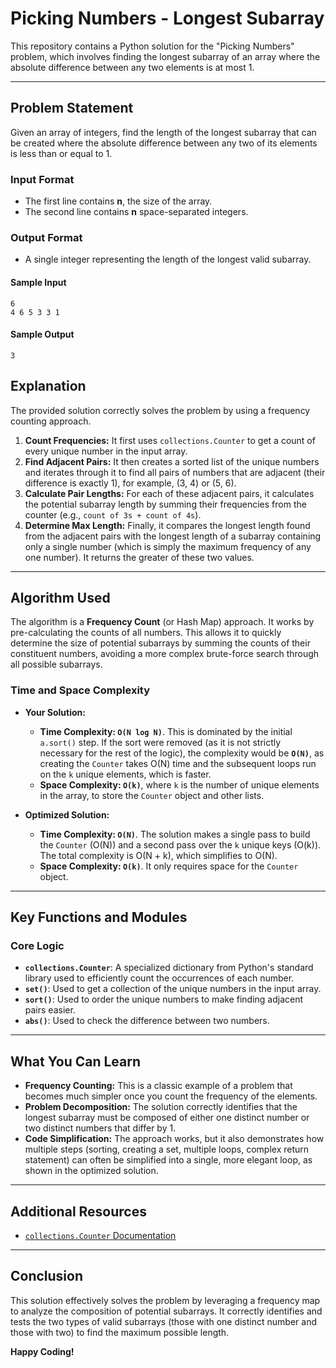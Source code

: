 # Picking Numbers - Longest Subarray

This repository contains a Python solution for the "Picking Numbers" problem, which involves finding the longest subarray of an array where the absolute difference between any two elements is at most 1.

---

## Problem Statement

Given an array of integers, find the length of the longest subarray that can be created where the absolute difference between any two of its elements is less than or equal to 1.

### Input Format
- The first line contains **n**, the size of the array.
- The second line contains **n** space-separated integers.

### Output Format
- A single integer representing the length of the longest valid subarray.

#### Sample Input

```
6
4 6 5 3 3 1
```

#### Sample Output

```
3
```

## Explanation

The provided solution correctly solves the problem by using a frequency counting approach.

1.  **Count Frequencies:** It first uses `collections.Counter` to get a count of every unique number in the input array.
2.  **Find Adjacent Pairs:** It then creates a sorted list of the unique numbers and iterates through it to find all pairs of numbers that are adjacent (their difference is exactly 1), for example, (3, 4) or (5, 6).
3.  **Calculate Pair Lengths:** For each of these adjacent pairs, it calculates the potential subarray length by summing their frequencies from the counter (e.g., `count of 3s + count of 4s`).
4.  **Determine Max Length:** Finally, it compares the longest length found from the adjacent pairs with the longest length of a subarray containing only a single number (which is simply the maximum frequency of any one number). It returns the greater of these two values.

---
## Algorithm Used

The algorithm is a **Frequency Count** (or Hash Map) approach. It works by pre-calculating the counts of all numbers. This allows it to quickly determine the size of potential subarrays by summing the counts of their constituent numbers, avoiding a more complex brute-force search through all possible subarrays.

### Time and Space Complexity

* **Your Solution:**
    * **Time Complexity: `O(N log N)`**. This is dominated by the initial `a.sort()` step. If the sort were removed (as it is not strictly necessary for the rest of the logic), the complexity would be **`O(N)`**, as creating the `Counter` takes O(N) time and the subsequent loops run on the `k` unique elements, which is faster.
    * **Space Complexity: `O(k)`**, where `k` is the number of unique elements in the array, to store the `Counter` object and other lists.

* **Optimized Solution:**
    * **Time Complexity: `O(N)`**. The solution makes a single pass to build the `Counter` (O(N)) and a second pass over the `k` unique keys (O(k)). The total complexity is O(N + k), which simplifies to O(N).
    * **Space Complexity: `O(k)`**. It only requires space for the `Counter` object.

---
## Key Functions and Modules

### Core Logic
-   **`collections.Counter`**: A specialized dictionary from Python's standard library used to efficiently count the occurrences of each number.
-   **`set()`**: Used to get a collection of the unique numbers in the input array.
-   **`sort()`**: Used to order the unique numbers to make finding adjacent pairs easier.
-   **`abs()`**: Used to check the difference between two numbers.

---

## What You Can Learn

-   **Frequency Counting:** This is a classic example of a problem that becomes much simpler once you count the frequency of the elements.
-   **Problem Decomposition:** The solution correctly identifies that the longest subarray must be composed of either one distinct number or two distinct numbers that differ by 1.
-   **Code Simplification:** The approach works, but it also demonstrates how multiple steps (sorting, creating a set, multiple loops, complex return statement) can often be simplified into a single, more elegant loop, as shown in the optimized solution.

---

## Additional Resources

-   [`collections.Counter` Documentation](https://docs.python.org/3/library/collections.html#collections.Counter)

---

## Conclusion

This solution effectively solves the problem by leveraging a frequency map to analyze the composition of potential subarrays. It correctly identifies and tests the two types of valid subarrays (those with one distinct number and those with two) to find the maximum possible length.

**Happy Coding!**
